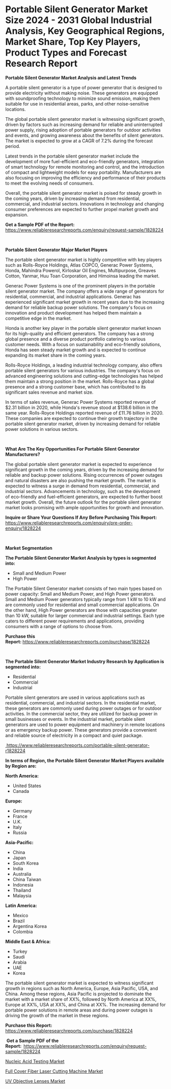 <p><h1>Portable Silent Generator Market Size 2024 - 2031 Global Industrial Analysis, Key Geographical Regions, Market Share, Top Key Players, Product Types and Forecast Research Report</h1></p><p><strong>Portable Silent Generator Market Analysis and Latest Trends</strong></p>
<p><p>A portable silent generator is a type of power generator that is designed to provide electricity without making noise. These generators are equipped with soundproofing technology to minimize sound emission, making them suitable for use in residential areas, parks, and other noise-sensitive locations.</p><p>The global portable silent generator market is witnessing significant growth, driven by factors such as increasing demand for reliable and uninterrupted power supply, rising adoption of portable generators for outdoor activities and events, and growing awareness about the benefits of silent generators. The market is expected to grow at a CAGR of 7.2% during the forecast period.</p><p>Latest trends in the portable silent generator market include the development of more fuel-efficient and eco-friendly generators, integration of smart technology for remote monitoring and control, and the introduction of compact and lightweight models for easy portability. Manufacturers are also focusing on improving the efficiency and performance of their products to meet the evolving needs of consumers.</p><p>Overall, the portable silent generator market is poised for steady growth in the coming years, driven by increasing demand from residential, commercial, and industrial sectors. Innovations in technology and changing consumer preferences are expected to further propel market growth and expansion.</p></p>
<p><strong>Get a Sample PDF of the Report:&nbsp;</strong> <a href="https://www.reliableresearchreports.com/enquiry/request-sample/1828224">https://www.reliableresearchreports.com/enquiry/request-sample/1828224</a></p>
<p>&nbsp;</p>
<p><strong>Portable Silent Generator Major Market Players</strong></p>
<p><p>The portable silent generator market is highly competitive with key players such as Rolls-Royce Holdings, Atlas COPCO, Generac Power Systems, Honda, Mahindra Powerol, Kirloskar Oil Engines, Multipurpose, Greaves Cotton, Yanmar, Huu Toan Corporation, and Himoinsa leading the market. </p><p>Generac Power Systems is one of the prominent players in the portable silent generator market. The company offers a wide range of generators for residential, commercial, and industrial applications. Generac has experienced significant market growth in recent years due to the increasing demand for reliable backup power solutions. The company's focus on innovation and product development has helped them maintain a competitive edge in the market.</p><p>Honda is another key player in the portable silent generator market known for its high-quality and efficient generators. The company has a strong global presence and a diverse product portfolio catering to various customer needs. With a focus on sustainability and eco-friendly solutions, Honda has seen steady market growth and is expected to continue expanding its market share in the coming years.</p><p>Rolls-Royce Holdings, a leading industrial technology company, also offers portable silent generators for various industries. The company's focus on advanced engineering solutions and cutting-edge technologies has helped them maintain a strong position in the market. Rolls-Royce has a global presence and a strong customer base, which has contributed to its significant sales revenue and market size.</p><p>In terms of sales revenue, Generac Power Systems reported revenue of $2.31 billion in 2020, while Honda's revenue stood at $138.6 billion in the same year. Rolls-Royce Holdings reported revenue of £11.76 billion in 2020. These companies are expected to continue their growth trajectory in the portable silent generator market, driven by increasing demand for reliable power solutions in various sectors.</p></p>
<p>&nbsp;</p>
<p><strong>What Are The Key Opportunities For Portable Silent Generator Manufacturers?</strong></p>
<p><p>The global portable silent generator market is expected to experience significant growth in the coming years, driven by the increasing demand for reliable and backup power solutions. Rising occurrences of power outages and natural disasters are also pushing the market growth. The market is expected to witness a surge in demand from residential, commercial, and industrial sectors. Advancements in technology, such as the development of eco-friendly and fuel-efficient generators, are expected to further boost market growth. Overall, the future outlook for the portable silent generator market looks promising with ample opportunities for growth and innovation.</p></p>
<p><strong>Inquire or Share Your Questions If Any Before Purchasing This Report:</strong> <a href="https://www.reliableresearchreports.com/enquiry/pre-order-enquiry/1828224">https://www.reliableresearchreports.com/enquiry/pre-order-enquiry/1828224</a></p>
<p>&nbsp;</p>
<p><strong>Market Segmentation</strong></p>
<p><strong>The Portable Silent Generator Market Analysis by types is segmented into:</strong></p>
<p><ul><li>Small and Medium Power</li><li>High Power</li></ul></p>
<p><p>The Portable Silent Generator market consists of two main types based on power capacity: Small and Medium Power, and High Power generators. Small and Medium Power generators typically range from 1 kW to 10 kW and are commonly used for residential and small commercial applications. On the other hand, High Power generators are those with capacities greater than 10 kW, suitable for larger commercial and industrial settings. Each type caters to different power requirements and applications, providing consumers with a range of options to choose from.</p></p>
<p><strong>Purchase this Report:&nbsp;</strong><a href="https://www.reliableresearchreports.com/purchase/1828224">https://www.reliableresearchreports.com/purchase/1828224</a></p>
<p>&nbsp;</p>
<p><strong>The Portable Silent Generator Market Industry Research by Application is segmented into:</strong></p>
<p><ul><li>Residential</li><li>Commercial</li><li>Industrial</li></ul></p>
<p><p>Portable silent generators are used in various applications such as residential, commercial, and industrial sectors. In the residential market, these generators are commonly used during power outages or for outdoor activities. In the commercial sector, they are utilized for backup power in small businesses or events. In the industrial market, portable silent generators are used to power equipment and machinery in remote locations or as emergency backup power. These generators provide a convenient and reliable source of electricity in a compact and quiet package.</p></p>
<p><a href="https://www.reliableresearchreports.com/portable-silent-generator-r1828224">&nbsp;https://www.reliableresearchreports.com/portable-silent-generator-r1828224</a></p>
<p><strong>In terms of Region, the Portable Silent Generator Market Players available by Region are:</strong></p>
<p>
    <p> <strong> North America: </strong>
        <ul>
            <li>United States</li>
            <li>Canada</li>
        </ul>
        </p> 
    <p> <strong> Europe: </strong>
        <ul>
            <li>Germany</li>
            <li>France</li>
            <li>U.K.</li>
            <li>Italy</li>
            <li>Russia</li>
        </ul>
        </p> 
    <p> <strong> Asia-Pacific: </strong>
        <ul>
            <li>China</li>
            <li>Japan</li>
            <li>South Korea</li>
            <li>India</li>
            <li>Australia</li>
            <li>China Taiwan</li>
            <li>Indonesia</li>
            <li>Thailand</li>
            <li>Malaysia</li>
        </ul>
        </p> 
    <p> <strong> Latin America: </strong>
        <ul>
            <li>Mexico</li>
            <li>Brazil</li>
            <li>Argentina Korea</li>
            <li>Colombia</li>
        </ul>
        </p> 
    <p> <strong> Middle East & Africa: </strong>
        <ul>
            <li>Turkey</li>
            <li>Saudi</li>
            <li>Arabia</li>
            <li>UAE</li>
            <li>Korea</li>
        </ul>
    </p>
    </p>
<p><p>The portable silent generator market is expected to witness significant growth in regions such as North America, Europe, Asia Pacific, USA, and China. Among these regions, Asia Pacific is projected to dominate the market with a market share of XX%, followed by North America at XX%, Europe at XX%, USA at XX%, and China at XX%. The increasing demand for portable power solutions in remote areas and during power outages is driving the growth of the market in these regions.</p></p>
<p><strong>Purchase this Report: </strong><a href="https://www.reliableresearchreports.com/purchase/1828224">https://www.reliableresearchreports.com/purchase/1828224</a></p>
<p>&nbsp;<strong>Get a Sample PDF of the Report:&nbsp;&nbsp;</strong><a href="https://www.reliableresearchreports.com/enquiry/request-sample/1828224">https://www.reliableresearchreports.com/enquiry/request-sample/1828224</a></p>
<p><strong></strong></p>
<p><p><a href="https://fuschia-pecorino-a6d.notion.site/Nucleic-Acid-Testing-Market-Share-Evolution-and-Market-Growth-Trends-2024-2031-684a110586064f3c9708560efe1c8ccf">Nucleic Acid Testing Market</a></p><p><a href="https://github.com/PeterParrish5/Market-Research-Report-List-4/blob/main/full-cover-fiber-laser-cutting-machine-market.md">Full Cover Fiber Laser Cutting Machine Market</a></p><p><a href="https://skillful-vermicelli-b89.notion.site/UV-Objective-Lenses-Market-Insights-into-Market-CAGR-Market-Trends-and-Growth-Strategies-3b4678425d644c7b84d1aa9a08162779">UV Objective Lenses Market</a></p></p>